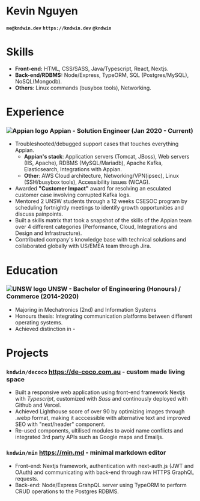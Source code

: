 # Kevin Nguyen
**`me@kndwin.dev`** **`https://kndwin.dev`** **`@kndwin`**

# Skills
- **Front-end:** HTML, CSS/SASS, Java/Typescript, React, Nextjs.
- **Back-end/RDBMS:** Node/Express, TypeORM, SQL (Postgres/MySQL), NoSQL(Mongodb).
- **Others**: Linux commands (busybox tools), Networking.

# Experience
### ![Appian logo](https://avatars.githubusercontent.com/u/264604?v=4") Appian - Solution Engineer (Jan 2020 - Current)
- Troubleshooted/debugged support cases that touches everything Appian.
	- **Appian's stack**: Application servers (Tomcat, JBoss), Web servers (IIS, Apache), 
		RDBMS (MySQL/Mariadb), Apache Kafka, Elasticsearch, Integrations with Appian.
	- **Other**: AWS Cloud architecture, Networking/VPN(ipsec), Linux (SSH/busybox tools), Accessibility issues (WCAG). 
- Awarded **"Customer Impact"** award for resolving an esculated customer case involving corrupted Kafka logs.
- Mentored 2 UNSW students through a 12 weeks CSESOC program by scheduling fortnightly meetings to identify growth opportunities and discuss painpoints.
- Built a skills matrix that took a snapshot of the skills of the Appian team over 4 different categories (Performance, Cloud, Integrations and Design and Infrastructure).
- Contributed company's knowledge base with technical solutions and collaborated globally with US/EMEA team through Jira.

# Education
### ![UNSW logo](https://avatars.githubusercontent.com/u/49050563?v=4") UNSW - Bachelor of Engineering (Honours) / Commerce (2014-2020)
- Majoring in Mechatronics (2nd) and Information Systems
- Honours thesis: Integrating communication platforms between different operating systems.
- Achieved distinction in - 

# Projects
### `kndwin/decoco` https://de-coco.com.au - custom made living space
-	Built a responsive web application using front-end framework Nextjs with *Typescript*, customized with  *Sass*  and continously deployed with Github and Vercel.
- Achieved Lighthouse score of over 90 by optimizing images through .webp format, making it acccessible with alternative text and improved SEO with "next/header" component.
- Re-used components, ultilised modules to avoid name conflicts and integrated 3rd party APIs such as Google maps and Emailjs.

### `kndwin/min` https://min.md - minimal markdown editor 
-	Front-end: Nextjs framework, authentication with next-auth.js (JWT and OAuth) and communicating with back-end through raw HTTPS GraphQL requests.
- Back-end: Node/Express GrahpQL server using TypeORM to perform CRUD operations to the Postgres RDBMS.
